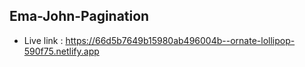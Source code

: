 ## Ema-John-Pagination
- Live link : https://66d5b7649b15980ab496004b--ornate-lollipop-590f75.netlify.app
